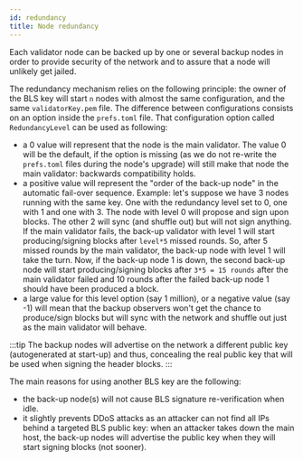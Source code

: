 ```yaml
---
id: redundancy
title: Node redundancy
---
```


Each validator node can be backed up by one or several backup nodes in order to 
provide security of the network and to assure that a node will unlikely get jailed.

The redundancy mechanism relies on the following principle: the owner of the BLS key will start `n` nodes
with almost the same configuration, and the same `validatorKey.pem` file. The difference between 
configurations consists on an option inside the `prefs.toml` file.
That configuration option called `RedundancyLevel` can be used as following:

- a 0 value will represent that the node is the main validator.
The value 0 will be the default, if the option is missing (as we do not re-write the `prefs.toml` 
  files during the node's upgrade) will still make that node the main validator: 
  backwards compatibility holds.
- a positive value will represent the "order of the back-up node" in the automatic fail-over sequence. 
  Example: let's suppose we have 3 nodes running with the same key. One with the redundancy level set to 0,
  one with 1 and one with 3. The node with level 0 will propose and sign upon blocks. The other 2 will 
  sync (and shuffle out) but will not sign anything. If the main validator fails, the back-up validator 
  with level 1 will start producing/signing blocks after `level*5` missed rounds. So, after 5 
  missed rounds by the main validator, the back-up node with level 1 will take the turn. 
  Now, if the back-up node 1 is down, the second back-up node will start producing/signing blocks 
  after `3*5 = 15 rounds` after the main validator failed and 10 rounds after the failed back-up node 1 
  should have been produced a block.
- a large value for this level option (say 1 million), or a negative value (say -1) will mean that the 
  backup observers won't get the chance to produce/sign blocks but will sync with the network and 
  shuffle out just as the main validator will behave.

:::tip
The backup nodes will advertise on the network a different public key (autogenerated at start-up) and thus, concealing the real public key that will be used when signing the header blocks. 
:::

The main reasons for using another BLS key are the following: 
- the back-up node(s) will not cause BLS signature re-verification when idle.
- it slightly prevents DDoS attacks as an attacker can not find all IPs behind a targeted BLS public key: 
  when an attacker takes down the main host, the back-up nodes will advertise the public key when they 
  will start signing blocks (not sooner).
  